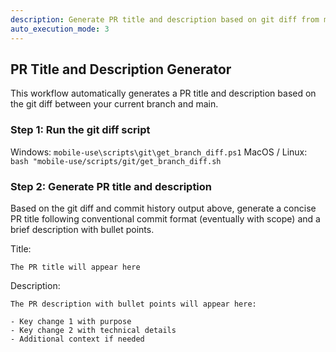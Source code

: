 ```yaml
---
description: Generate PR title and description based on git diff from main branch
auto_execution_mode: 3
---
```


## PR Title and Description Generator

This workflow automatically generates a PR title and description based on the git diff between your current branch and main.

### Step 1: Run the git diff script

Windows: `mobile-use\scripts\git\get_branch_diff.ps1`
MacOS / Linux: `bash "mobile-use/scripts/git/get_branch_diff.sh`

### Step 2: Generate PR title and description

Based on the git diff and commit history output above, generate a concise PR title following conventional commit format (eventually with scope) and a brief description with bullet points.

Title:

```
The PR title will appear here
```

Description:

```
The PR description with bullet points will appear here:

- Key change 1 with purpose
- Key change 2 with technical details
- Additional context if needed
```
